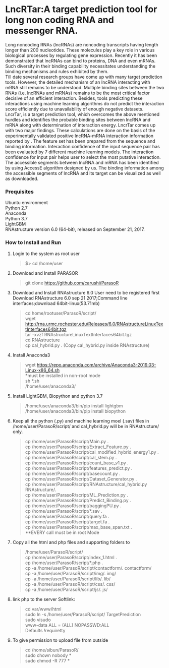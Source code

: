 # LncRTar:A target prediction tool for long non coding RNA and messenger RNA.<br />
Long noncoding RNAs (lncRNAs) are noncoding transcripts having length longer than 200 nucleotides. These molecules play a key role in various biological processes by regulating gene expression. Recently it has been demonstrated that lncRNAs can bind to proteins, DNA and even mRNAs. Such diversity in their binding capability necessitates understanding the binding mechanisms and rules exhibited by them.<br />
Till date several research groups have come up with many target prediction tools. However, the detailed mechanism of an lncRNA interacting with mRNA still remains to be understood. Multiple binding sites between the two RNAs (i.e. lncRNAs and mRNAs) remains to be the most critical factor decisive of an efficient interaction. Besides, tools predicting these interactions using machine learning algorithms do not predict the interaction score efficiently due to unavailability of enough negative datasets.<br />
LncrTar, is a target prediction tool, which overcomes the above mentioned hurdles and identifies the probable binding sites between lncRNA and mRNA along with determination of interaction energy. LncrTar comes up with two major findings. These calculations are done on the basis of the experimentally validated positive lncRNA-mRNA interaction information reported by . The feature set has been prepared from the sequence and binding information. Interaction confidence of the input sequence pair has been evaluated by 7 different machine learning models. The interaction confidence for input pair helps user to select the most putative interaction. The accessible segments between lncRNA and mRNA has been identified by using AccessE algorithm designed by us. The binding information among the accessible segments of lncRNA and its target can be visualized as well as downloaded.
### Prequisites
Ubuntu environment<br />
Python 2.7<br />
Anaconda<br />
Python 3.7<br />
LightGBM <br />
RNAstructure version 6.0 (64-bit), released on September 21, 2017.<br />


### How to Install and Run
1. Login to the system as root user <br />
    >$> cd /home/user <br />
2. Download and Install PARASOR
    > git clone https://github.com/carushi/ParasoR <br />
3. Download and Install RNAstructure 6.0
    User need to be registered first<br />
    Download RNAstructure 6.0 sep 21 2017;Command line interfaces;download 64bit-linux(53.71mb)<br />
    >cd home/rootuser/ParasoR/script/<br />
    >wget http://rna.urmc.rochester.edu/Releases/6.0/RNAstructureLinuxTextInterfaces64bit.tgz <br />
    >tar -xvzf RNAstructureLinuxTextInterfaces64bit.tgz <br />
    >cd RNAstructure <br />
    >cp cal_hybrid.py . (Copy cal_hybrid.py inside RNAstructure)<br />
4.  Install Anaconda3
    >wget https://repo.anaconda.com/archive/Anaconda3-2019.03-Linux-x86_64.sh <br />
    *must be installed in non-root mode<br />
    >sh *.sh <br />
    >/home/user/anaconda3/ <br />
5.  Install LightGBM, Biopython and python 3.7
    >/home/user/anaconda3/bin/pip install lightgbm <br />
    >/home/user/anaconda3/bin/pip install biopython <br />
6.  Keep all the python (.py) and machine learning moel (.sav) files in 
    /home/user/ParasoR/script/ and cal_hybrid.py will be in RNAstructure/ only.<br />
    >cp /home/user/ParasoR/script/Main.py . <br />
    >cp /home/user/ParasoR/script/Extract_Feature.py . <br />
    >cp /home/user/ParasoR/script/cal_modified_hybrid_energy1.py . <br />
    >cp /home/user/ParasoR/script/cal_stem.py . <br />
    >cp /home/user/ParasoR/script/count_base_v1.py .<br />
    >cp /home/user/ParasoR/script/features_predict.py . <br />
    >cp /home/user/ParasoR/script/basecount.py .<br />
    >cp /home/user/ParasoR/script/Dataset_Generator.py .<br />
    >cp /home/user/ParasoR/script/RNAstructure/cal_hybrid.py RNAstructure/.<br />
    >cp /home/user/ParasoR/script/ML_Prediction.py .<br />
    >cp /home/user/ParasoR/script/Predict_Binding.py .<br />
    >cp /home/user/ParasoR/script/baggingPU.py .<br />
    >cp /home/user/ParasoR/script/*.sav .<br />
    >cp /home/user/ParasoR/script/query.fa .<br />
    >cp /home/user/ParasoR/script/target.fa .<br />
    >cp /home/user/ParasoR/script/max_base_span.txt .<br />
    **EVERY call must be in root Mode
7.  Copy all the html and php files and supporting folders to 
    >/home/user/ParasoR/script/<br />
    >cp /home/user/ParasoR/script/index_1.html .<br />
    >cp /home/user/ParasoR/script/*.php .<br />
    >cp -a /home/user/ParasoR/script/contactform/. contactform/<br />
    >cp -a /home/user/ParasoR/script/img/. img/<br />
    >cp -a /home/user/ParasoR/script/lib/. lib/<br />
    >cp -a /home/user/ParasoR/script/css/. css/<br />
    >cp -a /home/user/ParasoR/script/js/. js/<br />
8.  link php to the server
    Softlink:
    >cd var/www/html<br />
    >sudo ln -s /home/user/ParasoR/script/ TargetPrediction<br />
    >sudo visudo<br />
    >www-data ALL = (ALL) NOPASSWD:ALL<br />
    >Defaults  !requiretty
9. To give permission to upload file from outside
    >cd /home/sibun/ParasoR/<br />
    >sudo chown nobody *<br />
    >sudo chmod -R 777 *<br />
    
    

 

